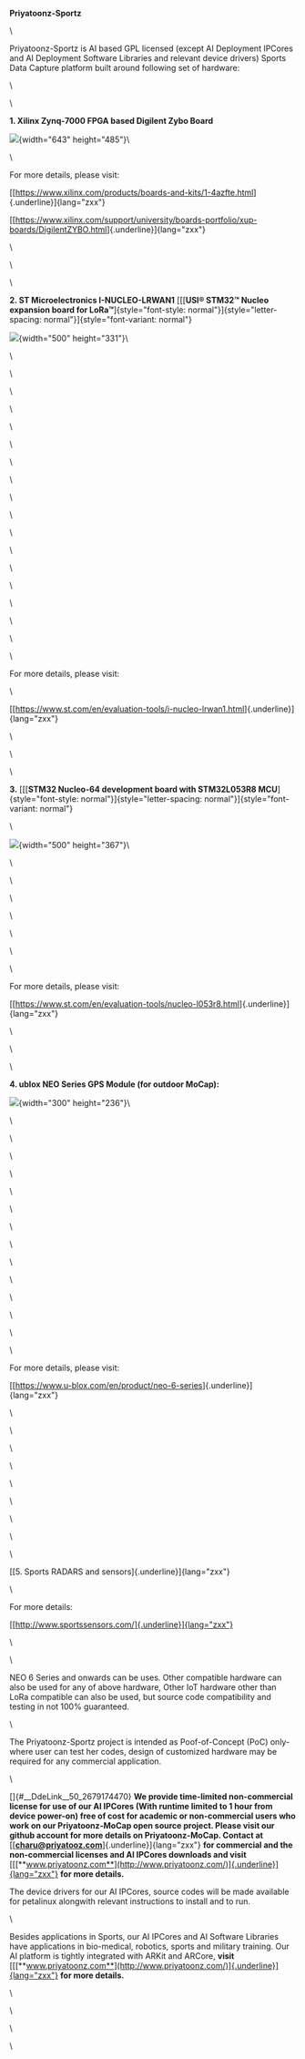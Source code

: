 **Priyatoonz-Sportz**

\

Priyatoonz-Sportz is AI based GPL licensed (except AI Deployment IPCores
and AI Deployment Software Libraries and relevant device drivers) Sports
Data Capture platform built around following set of hardware:

\

\

**1. Xilinx Zynq-7000 FPGA based Digilent Zybo Board**

![](Priyatoonz-Sportz_html_131b2411f87b7d66.jpg){width="643"
height="485"}\

\

For more details, please visit:

[[<https://www.xilinx.com/products/boards-and-kits/1-4azfte.html>]{.underline}]{lang="zxx"}

[[<https://www.xilinx.com/support/university/boards-portfolio/xup-boards/DigilentZYBO.html>]{.underline}]{lang="zxx"}

\

\

\

**2. ST Microelectronics I-NUCLEO-LRWAN1** [[[**USI® STM32™ Nucleo
expansion board for
LoRa™**]{style="font-style: normal"}]{style="letter-spacing: normal"}]{style="font-variant: normal"}

![](Priyatoonz-Sportz_html_f92f218fc969e77.jpg){width="500"
height="331"}\

\

\

\

\

\

\

\

\

\

\

\

\

\

\

\

\

\

\

For more details, please visit:

\

[[<https://www.st.com/en/evaluation-tools/i-nucleo-lrwan1.html>]{.underline}]{lang="zxx"}

\

\

\

**3.** [[[**STM32 Nucleo-64 development board with STM32L053R8
MCU**]{style="font-style: normal"}]{style="letter-spacing: normal"}]{style="font-variant: normal"}

\

![](Priyatoonz-Sportz_html_efae66f57b0bcb87.jpg){width="500"
height="367"}\

\

\

\

\

\

\

\

For more details, please visit:

[[<https://www.st.com/en/evaluation-tools/nucleo-l053r8.html>]{.underline}]{lang="zxx"}

\

\

\

**4. ublox NEO Series GPS Module (for outdoor MoCap):**

![](Priyatoonz-Sportz_html_a7165f18b2d2fa38.png){width="300"
height="236"}\

\

\

\

\

\

\

\

\

\

\

\

\

\

\

For more details, please visit:

[[<https://www.u-blox.com/en/product/neo-6-series>]{.underline}]{lang="zxx"}

\

\

\

\

\

\

\

\

\

[[5. Sports RADARS and sensors]{.underline}]{lang="zxx"}

\

For more details:

[[http://www.sportssensors.com/]{.underline}]{lang="zxx"}

\

\

NEO 6 Series and onwards can be uses. Other compatible hardware can also
be used for any of above hardware, Other IoT hardware other than LoRa
compatible can also be used, but source code compatibility and testing
in not 100% guaranteed.

\

The Priyatoonz-Sportz project is intended as Poof-of-Concept (PoC)
only-where user can test her codes, design of customized hardware may be
required for any commercial application.

\

[]{#__DdeLink__50_2679174470} **We provide time-limited non-commercial
license for use of our AI IPCores (With runtime limited to 1 hour from
device power-on) free of cost for academic or non-commercial users who
work on our Priyatoonz-MoCap open source project. Please visit our
github account for more details on Priyatoonz-MoCap. Contact at**
[[[**charu\@priyatooz.com**](mailto:charu@priyatooz.com)]{.underline}]{lang="zxx"}
**for commercial and the non-commercial licenses and AI IPCores
downloads and visit**
[[[**www.priyatoonz.com**](http://www.priyatoonz.com/)]{.underline}]{lang="zxx"}
**for more details.**

The device drivers for our AI IPCores, source codes will be made
available for petalinux alongwith relevant instructions to install and
to run.

\

Besides applications in Sports, our AI IPCores and AI Software Libraries
have applications in bio-medical, robotics, sports and military
training. Our AI platform is tightly integrated with ARKit and ARCore,
**visit**
[[[**www.priyatoonz.com**](http://www.priyatoonz.com/)]{.underline}]{lang="zxx"}
**for more details.**

\

\

\

\
